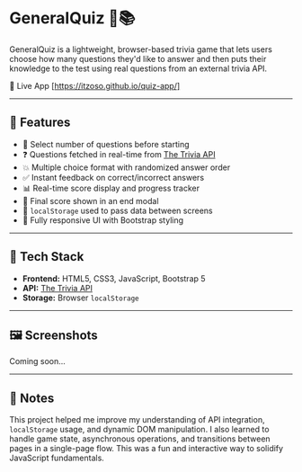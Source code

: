 # GeneralQuiz 🧠📚

GeneralQuiz is a lightweight, browser-based trivia game that lets users choose how many questions they'd like to answer and then puts their knowledge to the test using real questions from an external trivia API.

🔗 Live App [https://itzoso.github.io/quiz-app/]

---

## 🚀 Features

- 🎯 Select number of questions before starting  
- ❓ Questions fetched in real-time from [The Trivia API](https://the-trivia-api.com)  
- 💥 Multiple choice format with randomized answer order  
- ✅ Instant feedback on correct/incorrect answers  
- 📊 Real-time score display and progress tracker  
- 🧠 Final score shown in an end modal  
- 💾 `localStorage` used to pass data between screens  
- 📱 Fully responsive UI with Bootstrap styling  

---

## 🧰 Tech Stack

- **Frontend:** HTML5, CSS3, JavaScript, Bootstrap 5  
- **API:** [The Trivia API](https://the-trivia-api.com)  
- **Storage:** Browser `localStorage`  

---

## 🖼️ Screenshots

Coming soon...

---

## 📝 Notes

This project helped me improve my understanding of API integration, `localStorage` usage, and dynamic DOM manipulation. I also learned to handle game state, asynchronous operations, and transitions between pages in a single-page flow. This was a fun and interactive way to solidify JavaScript fundamentals.
